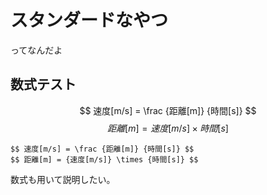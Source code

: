 # スタンダードなやつ
ってなんだよ

## 数式テスト

$$ 速度[m/s] = \frac {距離[m]} {時間[s]} $$
$$ 距離[m] = {速度[m/s]} \times {時間[s]} $$

```
$$ 速度[m/s] = \frac {距離[m]} {時間[s]} $$
$$ 距離[m] = {速度[m/s]} \times {時間[s]} $$
```

数式も用いて説明したい。